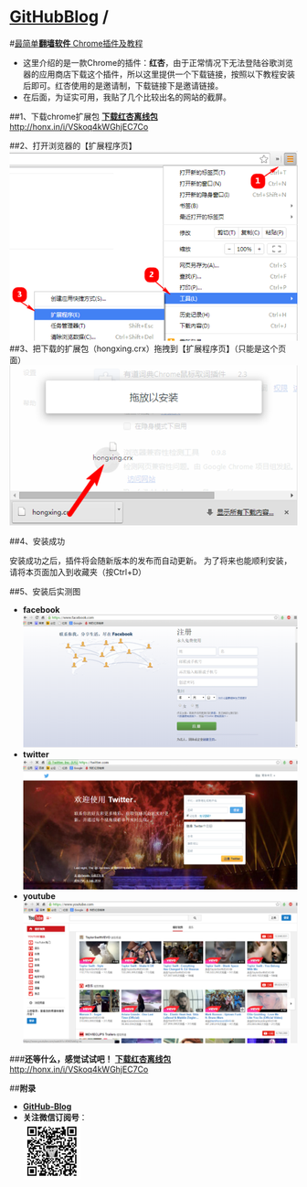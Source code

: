 [**GitHubBlog**](https://github.com/bbxytl/bbxytl.github.com/tree/master/blog#home--githubblog) /
=====
#[最简单**翻墙软件** Chrome插件及教程](https://github.com/bbxytl/bbxytl.github.com/blob/master/blog/pages/4_最简单翻墙软件-Chrome插件及教程.md#githubblog-)

- 这里介绍的是一款Chrome的插件：**红杏**，由于正常情况下无法登陆谷歌浏览器的应用商店下载这个插件，所以这里提供一个下载链接，按照以下教程安装后即可。红杏使用的是邀请制，下载链接下是邀请链接。
- 在后面，为证实可用，我贴了几个比较出名的网站的截屏。

##1、下载chrome扩展包
[**下载红杏离线包**](http://honx.in/i/VSkoq4kWGhjEC7Co)  
<http://honx.in/i/VSkoq4kWGhjEC7Co>

##2、打开浏览器的【扩展程序页】
![](./images/blog_5/menu.png)
##3、把下载的扩展包（hongxing.crx）拖拽到【扩展程序页】（只能是这个页面）
![](./images/blog_5/install.png)

##4、安装成功

安装成功之后，插件将会随新版本的发布而自动更新。
为了将来也能顺利安装，请将本页面加入到收藏夹（按Ctrl+D）

##5、安装后实测图
- **facebook**
	![](./images/blog_5/facebook.png)
- **twitter**
	![](./images/blog_5/twitter.png)
- **youtube**
	![](./images/blog_5/youtube.png)

###**还等什么，感觉试试吧！**
[**下载红杏离线包**](http://honx.in/i/VSkoq4kWGhjEC7Co)  
<http://honx.in/i/VSkoq4kWGhjEC7Co>


##**附录**
- **[GitHub-Blog](http://bbxytl.github.io/)**
- **关注微信订阅号**：     
    ![关注微信订阅号](./images/qrcodes/qrcode_100.jpg)

